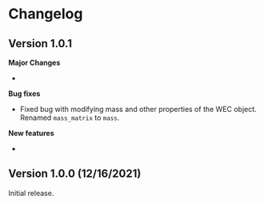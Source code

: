 
# Changelog


## Version 1.0.1

**Major Changes**

*

**Bug fixes**

* Fixed bug with modifying mass and other properties of the WEC object. Renamed `mass_matrix` to `mass`.

**New features**

*

## Version 1.0.0 (12/16/2021)
Initial release.
